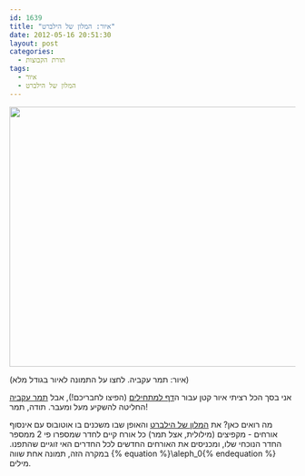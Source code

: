 ```yaml
---
id: 1639
title: "איור: המלון של הילברט"
date: 2012-05-16 20:51:30
layout: post
categories: 
  - תורת הקבוצות
tags: 
  - איור
  - המלון של הילברט
---
```

<a href="{{site.baseurl}}{{site.post_images}}/2012/05/hilbert.png"><img class="alignnone size-full wp-image-1640" title="hilbert" src="{{site.baseurl}}{{site.post_images}}/2012/05/hilbert.png" alt="" width="600" height="457" /></a>

(איור: תמר עקביה. לחצו על התמונה לאיור בגודל מלא)

אני בסך הכל רציתי איור קטן עבור ה<a href="http://www.gadial.net/?page_id=1589">דף למתחילים</a> (הפיצו לחבריכם!), אבל <a href="http://cargocollective.com/Chips-Illustrated">תמר עקביה</a> החליטה להשקיע מעל ומעבר. תודה, תמר!

מה רואים כאן? את <a href="http://www.gadial.net/?p=835">המלון של הילברט</a> והאופן שבו משכנים בו אוטובוס עם אינסוף אורחים - מקפיצים (מילולית, אצל תמר) כל אורח קיים לחדר שמספרו פי 2 ממספר החדר הנוכחי שלו, ומכניסים את האורחים החדשים לכל החדרים האי זוגיים שהתפנו. במקרה הזה, תמונה אחת שווה {% equation %}\aleph_0{% endequation %} מילים.
